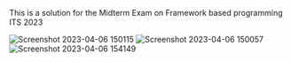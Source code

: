 This is a solution for the Midterm Exam on Framework based programming ITS 2023

![Screenshot 2023-04-06 150115](https://user-images.githubusercontent.com/61365844/230314979-8f019ec5-e9df-4b50-bd85-15b1154432ed.png)
![Screenshot 2023-04-06 150057](https://user-images.githubusercontent.com/61365844/230314988-2804caa9-3360-4e77-a49e-542b1b8f78dd.png)
![Screenshot 2023-04-06 154149](https://user-images.githubusercontent.com/61365844/230323835-fbda5d4b-6706-4727-be83-40a0e7e4f6db.png)
